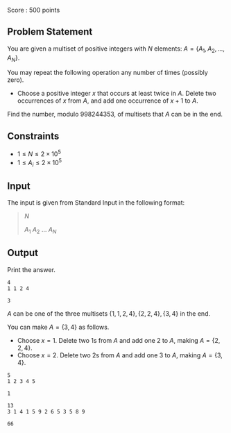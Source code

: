 Score : $500$ points

## Problem Statement

You are given a multiset of positive integers with $N$ elements: $A=\lbrace A_1,A_2,\dots,A_N \rbrace$.

You may repeat the following operation any number of times (possibly zero).

- Choose a positive integer $x$ that occurs at least twice in $A$. Delete two occurrences of $x$ from $A$, and add one occurrence of $x+1$ to $A$.

Find the number, modulo $998244353$, of multisets that $A$ can be in the end.

## Constraints

- $1 \le N \le 2 \times 10^5$
- $1 \le A_i \le 2 \times 10^5$

## Input

The input is given from Standard Input in the following format:

> $N$
> 
> $A_1$ $A_2$ $\dots$ $A_N$

## Output

Print the answer.

```input1
4
1 1 2 4
```

```output1
3
```

$A$ can be one of the three multisets $\lbrace 1,1,2,4 \rbrace,\lbrace 2,2,4 \rbrace,\lbrace 3,4 \rbrace$ in the end.

You can make $A = \lbrace 3,4 \rbrace$ as follows.

- Choose $x = 1$. Delete two $1$s from $A$ and add one $2$ to $A$, making $A=\lbrace 2,2,4 \rbrace$.
- Choose $x = 2$. Delete two $2$s from $A$ and add one $3$ to $A$, making $A=\lbrace 3,4 \rbrace$.

```input2
5
1 2 3 4 5
```

```output2
1
```

```input3
13
3 1 4 1 5 9 2 6 5 3 5 8 9
```

```output3
66
```